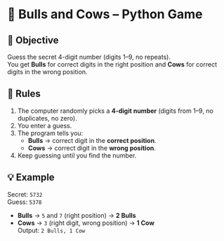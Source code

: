 # 🐂 Bulls and Cows – Python Game  

## 🎯 Objective  
Guess the secret 4-digit number (digits 1–9, no repeats).  
You get **Bulls** for correct digits in the right position and **Cows** for correct digits in the wrong position.  


## 📜 Rules  
1. The computer randomly picks a **4-digit number** (digits from 1–9, no duplicates, no zero).  
2. You enter a guess.  
3. The program tells you:  
   - **Bulls** → correct digit in the **correct position**.  
   - **Cows** → correct digit in the **wrong position**.  
4. Keep guessing until you find the number.  


## 💡 Example  
Secret: `5732`  
Guess: `5378`  
- **Bulls** → `5` and `7` (right position) → **2 Bulls**  
- **Cows** → `3` (right digit, wrong position) → **1 Cow**  
Output: `2 Bulls, 1 Cow`
